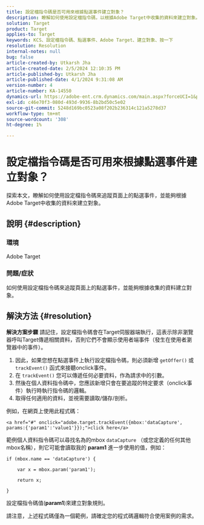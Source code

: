 ```yaml
---
title: 設定檔指令碼是否可用來根據點選事件建立對象？
description: 瞭解如何使用設定檔指令碼，以根據Adobe Target中收集的資料來建立對象。
solution: Target
product: Target
applies-to: Target
keywords: KCS、設定檔指令碼、點選事件、Adobe Target、建立對象、按一下
resolution: Resolution
internal-notes: null
bug: false
article-created-by: Utkarsh Jha
article-created-date: 2/5/2024 12:10:35 PM
article-published-by: Utkarsh Jha
article-published-date: 4/1/2024 9:31:08 AM
version-number: 4
article-number: KA-14550
dynamics-url: https://adobe-ent.crm.dynamics.com/main.aspx?forceUCI=1&pagetype=entityrecord&etn=knowledgearticle&id=a16c748c-1fc4-ee11-9079-6045bd0065f9
exl-id: c46e70f3-080d-493d-9936-8b2bd50c5e02
source-git-commit: 5248d169bc0523a08f202b236314c121a5278d37
workflow-type: tm+mt
source-wordcount: '308'
ht-degree: 1%

---
```


# 設定檔指令碼是否可用來根據點選事件建立對象？


探索本文，瞭解如何使用設定檔指令碼來追蹤頁面上的點選事件，並能夠根據Adobe Target中收集的資料來建立對象。

## 說明 {#description}


### 環境

Adobe Target

### 問題/症狀

如何使用設定檔指令碼來追蹤頁面上的點選事件，並能夠根據收集的資料建立對象。


## 解決方法 {#resolution}


<b>解決方案步驟</b>
請記住，設定檔指令碼會在Target伺服器端執行，這表示除非瀏覽器呼叫Target傳遞相關資料，否則它們不會顯示使用者端事件（發生在使用者瀏覽器中的事件）。

1. 因此，如果您想在點選事件上執行設定檔指令碼，則必須新增 `getOffer()` 或 `trackEvent()` 函式來接聽onclick事件。
2. 在 `trackEvent()` 您可以傳遞任何必要資料，作為請求中的引數。
3. 然後在個人資料指令碼中，您應該新增只會在要追蹤的特定要求（onclick事件）執行時執行指令碼的邏輯。
4. 取得任何適用的資料，並視需要讀取/儲存/剖析。


例如，在網頁上使用此程式碼：

`<a href="#" onclick="adobe.target.trackEvent({mbox:'dataCapture', params:{'param1':'value1'}});">click here</a>`

範例個人資料指令碼可以尋找名為的mbox `dataCapture` （或您定義的任何其他mbox名稱），則它可能會讀取我的 <b>param1</b> 進一步使用的值，例如：


```
if (mbox.name == 'dataCapture') {
```


`    var x = mbox.param('param1'); `

`    return x; `

`}`

設定檔指令碼值(<b>param1</b>)來建立對象規則。

請注意，上述程式碼僅為一個範例，請確定您的程式碼邏輯符合使用案例的需求。
